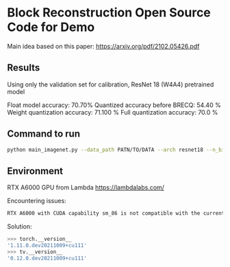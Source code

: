 # Block Reconstruction Open Source Code for Demo
Main idea based on this paper: https://arxiv.org/pdf/2102.05426.pdf


## Results

Using only the validation set for calibration, ResNet 18 (W4A4) pretrained model

Float model accuracy: 70.70%
Quantized accuracy before BRECQ: 54.40 %
Weight quantization accuracy: 71.100 %
Full quantization  accuracy: 70.0 %

## Command to run

```bash
python main_imagenet.py --data_path PATN/TO/DATA --arch resnet18 --n_bits_w 4 --channel_wise --n_bits_a 4 --act_quant --test_before_calibration
```
## Environment

RTX A6000 GPU from Lambda https://lambdalabs.com/

Encountering issues: 
```bash
RTX A6000 with CUDA capability sm_86 is not compatible with the current PyTorch installation.
```
Solution:
```bash
>>> torch.__version__
'1.11.0.dev20211009+cu111'
>>> tv.__version__
'0.12.0.dev20211009+cu111'
```